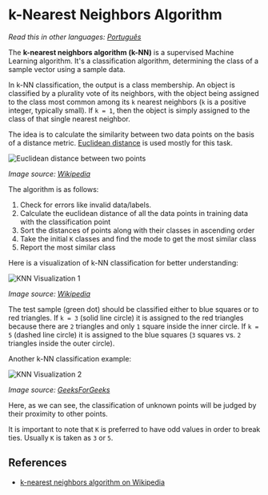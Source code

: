 # k-Nearest Neighbors Algorithm

_Read this in other languages:_
[_Português_](README.pt-BR.md)

The **k-nearest neighbors algorithm (k-NN)** is a supervised Machine Learning algorithm. It's a classification algorithm, determining the class of a sample vector using a sample data.

In k-NN classification, the output is a class membership. An object is classified by a plurality vote of its neighbors, with the object being assigned to the class most common among its `k` nearest neighbors (`k` is a positive integer, typically small). If `k = 1`, then the object is simply assigned to the class of that single nearest neighbor.

The idea is to calculate the similarity between two data points on the basis of a distance metric. [Euclidean distance](https://en.wikipedia.org/wiki/Euclidean_distance) is used mostly for this task.

![Euclidean distance between two points](https://upload.wikimedia.org/wikipedia/commons/5/55/Euclidean_distance_2d.svg)

_Image source: [Wikipedia](https://en.wikipedia.org/wiki/Euclidean_distance)_

The algorithm is as follows:

1. Check for errors like invalid data/labels.
2. Calculate the euclidean distance of all the data points in training data with the classification point
3. Sort the distances of points along with their classes in ascending order
4. Take the initial `K` classes and find the mode to get the most similar class
5. Report the most similar class

Here is a visualization of k-NN classification for better understanding:

![KNN Visualization 1](https://upload.wikimedia.org/wikipedia/commons/e/e7/KnnClassification.svg)

_Image source: [Wikipedia](https://en.wikipedia.org/wiki/K-nearest_neighbors_algorithm)_

The test sample (green dot) should be classified either to blue squares or to red triangles. If `k = 3` (solid line circle) it is assigned to the red triangles because there are `2` triangles and only `1` square inside the inner circle. If `k = 5` (dashed line circle) it is assigned to the blue squares (`3` squares vs. `2` triangles inside the outer circle).

Another k-NN classification example:

![KNN Visualization 2](https://media.geeksforgeeks.org/wp-content/uploads/graph2-2.png)

_Image source: [GeeksForGeeks](https://media.geeksforgeeks.org/wp-content/uploads/graph2-2.png)_

Here, as we can see, the classification of unknown points will be judged by their proximity to other points.

It is important to note that `K` is preferred to have odd values in order to break ties. Usually `K` is taken as `3` or `5`.

## References

- [k-nearest neighbors algorithm on Wikipedia](https://en.wikipedia.org/wiki/K-nearest_neighbors_algorithm)
